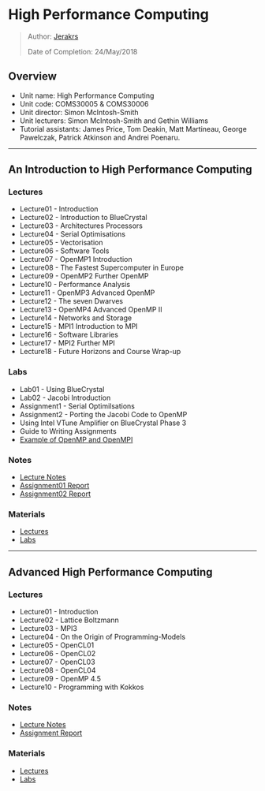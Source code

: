 # High Performance Computing

> Author: [Jerakrs](http://jerakrs.com/)
> 
> Date of Completion: 24/May/2018


## Overview

* Unit name: High Performance Computing
* Unit code: COMS30005 & COMS30006
* Unit director: Simon McIntosh-Smith
* Unit lecturers: Simon McIntosh-Smith and Gethin Williams 
* Tutorial assistants: James Price, Tom Deakin, Matt Martineau, George Pawelczak, Patrick Atkinson and Andrei Poenaru.

----

## An Introduction to High Performance Computing

### Lectures

* Lecture01 - Introduction
* Lecture02 - Introduction to BlueCrystal
* Lecture03 - Architectures Processors
* Lecture04 - Serial Optimisations
* Lecture05 - Vectorisation
* Lecture06 - Software Tools
* Lecture07 - OpenMP1 Introduction
* Lecture08 - The Fastest Supercomputer in Europe
* Lecture09 - OpenMP2 Further OpenMP
* Lecture10 - Performance Analysis
* Lecture11 - OpenMP3 Advanced OpenMP
* Lecture12 - The seven Dwarves
* Lecture13 - OpenMP4 Advanced OpenMP II
* Lecture14 - Networks and Storage
* Lecture15 - MPI1 Introduction to MPI
* Lecture16 - Software Libraries
* Lecture17 - MPI2 Further MPI
* Lecture18 - Future Horizons and Course Wrap-up

### Labs

* Lab01 - Using BlueCrystal
* Lab02 - Jacobi Introduction 
* Assignment1 - Serial Optimilsations
* Assignment2 - Porting the Jacobi Code to OpenMP
* Using Intel VTune Amplifier on BlueCrystal Phase 3
* Guide to Writing Assignments
* [Example of OpenMP and OpenMPI](https://github.com/UoB-HPC/hpc-course-examples)

### Notes

* [Lecture Notes](https://github.com/JeraKrs/Notes/blob/master/High%20Performance%20Computing/An%20Introduction%20to%20High%20Performance%20Computing/COMS30005_Lecture_Notes.pdf)
* [Assignment01 Report](https://github.com/JeraKrs/Notes/blob/master/High%20Performance%20Computing/An%20Introduction%20to%20High%20Performance%20Computing/Assignment01/report.pdf)
* [Assignment02 Report](https://github.com/JeraKrs/Notes/blob/master/High%20Performance%20Computing/An%20Introduction%20to%20High%20Performance%20Computing/Assignment02/report.pdf)

### Materials

* [Lectures](https://drive.google.com/drive/folders/1Rm03G49X3PMmGvUE799a76kxLLHssJA9)
* [Labs](https://drive.google.com/drive/folders/1WkWyIvbl1aHMpJCfu6EesJ-UmBHMsPsm)


----

## Advanced High Performance Computing 

### Lectures

* Lecture01 - Introduction
* Lecture02 - Lattice Boltzmann
* Lecture03 - MPI3
* Lecture04 - On the Origin of Programming-Models
* Lecture05 - OpenCL01
* Lecture06 - OpenCL02
* Lecture07 - OpenCL03
* Lecture08 - OpenCL04
* Lecture09 - OpenMP 4.5
* Lecture10 - Programming with Kokkos

### Notes

* [Lecture Notes](https://github.com/JeraKrs/notes/blob/master/High%20Performance%20Computing/Advanced%20High%20Performance%20Computing/COMS30006_Lecture_Notes.pdf)
* [Assignment Report](https://github.com/JeraKrs/notes/blob/master/High%20Performance%20Computing/Advanced%20High%20Performance%20Computing/Assignment/report.pdf)

### Materials

* [Lectures](https://drive.google.com/drive/u/0/folders/10gwScW8aFYnk4Mk6wSKvL5vqGclvW5Ix)
* [Labs](https://drive.google.com/drive/u/0/folders/1-MlLawHz4NhEPKAQ6VHqX-1d7boy4GXj)
